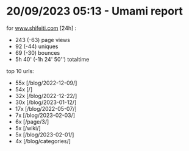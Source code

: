 # 20/09/2023 05:13 - Umami report
for www.shifeiti.com [24h] :

 - 243 (-63) page views
 - 92 (-44) uniques
 - 69 (-30) bounces
 - 5h 40'  (-1h 24' 50'') totaltime


top 10 urls:
 - 55x [/blog/2022-12-09/]
 - 54x [/]
 - 32x [/blog/2022-12-22/]
 - 30x [/blog/2023-01-12/]
 - 17x [/blog/2022-05-07/]
 - 7x [/blog/2023-02-03/]
 - 6x [/page/3/]
 - 5x [/wiki/]
 - 5x [/blog/2023-02-01/]
 - 4x [/blog/categories/]


